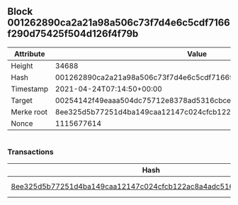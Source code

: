 ## Block 001262890ca2a21a98a506c73f7d4e6c5cdf7166f290d75425f504d126f4f79b

Attribute | Value
--- | ---
Height | 34688
Hash | 001262890ca2a21a98a506c73f7d4e6c5cdf7166f290d75425f504d126f4f79b
Timestamp | 2021-04-24T07:14:50+00:00
Target | 00254142f49eaaa504dc75712e8378ad5316cbcead634704b3734b6271167cc4
Merke root | 8ee325d5b77251d4ba149caa12147c024cfcb122ac8a4adc51622e17ee88a44d
Nonce | 1115677614

```

```

### Transactions

Hash | Amount
--- | ---
[8ee325d5b77251d4ba149caa12147c024cfcb122ac8a4adc51622e17ee88a44d](8ee325d5b77251d4ba149caa12147c024cfcb122ac8a4adc51622e17ee88a44d.md) | 10.00000000 SKEPTI 
